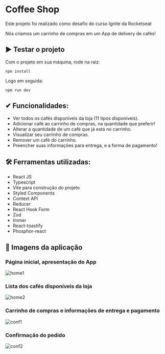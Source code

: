 # Coffee Shop
Este projeto foi realizado como desafio do curso Ignite da Rocketseat

Nós criamos um carrinho de compras em um App de delivery de cafés!

## ▶ Testar o projeto

Com o projeto em sua máquina, rode na raiz:

```
npm install
```
Logo em seguida:
```
npm run dev
```

## ✔ Funcionalidades:
- Ver todos os cafés disponíveis da loja (11 tipos disponíveis).
- Adicionar café ao carrinho de compras, na quantidade que preferir!
- Alterar a quantidade de um café que já está no carrinho.
- Visualizar seu carrinho de compras.
- Remover um café do carrinho.
- Preencher suas informações para entrega, e a forma de pagamento!

## 🛠 Ferramentas utilizadas:
- React JS
- Typescript
- Vite para construção do projeto
- Styled Components
- Context API
- Reducer
- React Hook Form
- Zod
- Immer
- React-toastify
- Phosphor-react

## 📸 Imagens da aplicação

### Página inicial, apresentação do App
![home1](https://user-images.githubusercontent.com/72395637/202018915-db83f66b-fe07-407b-9762-435f2a3351c7.JPG)

### Lista dos cafés disponíveis da loja
![home2](https://user-images.githubusercontent.com/72395637/202019238-3fa60c56-2e52-4fa6-9d93-e99b18ff247e.JPG)

### Carrinho de compras e informações de entrega e pagamento
![conf1](https://user-images.githubusercontent.com/72395637/202021706-0f554810-389d-4531-82f5-934db34aaecb.JPG)

### Confirmação do pedido
![conf2](https://user-images.githubusercontent.com/72395637/202021834-42f9ae61-85a9-4241-b8eb-9780e8f7fbb0.JPG)



